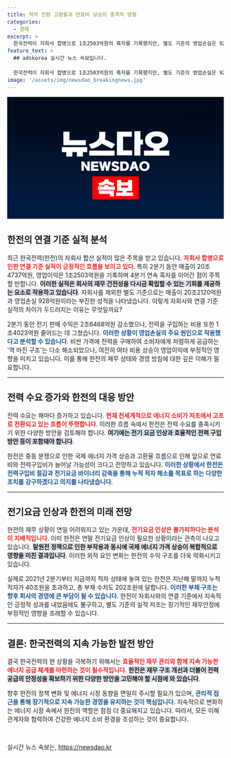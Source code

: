 ```yaml
---
title: 적자 전환 고환율과 연료비 상승의 충격적 영향
categories:
  - 경제
excerpt: >
  한국전력이 자회사 합병으로 1조2503억원의 흑자를 기록했지만, 별도 기준의 영업손실은 928억원에 달해 우려가 커지고 있습니다. 전기요금 인상이 불가피할 전망 속, 에너지 가격 상승과 누적 적자 40조원이 한전의 미래를 위협하고 있습니다.
feature_text: >
  ## adskorea 실시간 뉴스 속보입니다.

  한국전력이 자회사 합병으로 1조2503억원의 흑자를 기록했지만, 별도 기준의 영업손실은 928억원에 달해 우려가 커지고 있습니다. 전기요금 인상이 불가피할 전망 속, 에너지 가격 상승과 누적 적자 40조원이 한전의 미래를 위협하고 있습니다.
image: '/assets/img/newsdao_breakingnews.jpg'
---
```


<p><img src="/assets/img/newsdao_breakingnews.jpg" alt="adskorea 속보" /></p>

<h2 data-ke-size="size26">한전의 연결 기준 실적 분석</h2>

<p data-ke-size="size16">최근 한국전력(한전)의 자회사 합산 실적이 많은 주목을 받고 있습니다. <b><span style="color: #ee2323;">자회사 합병으로 인한 연결 기준 실적이 긍정적인 흐름을 보이고 있다</span></b>. 특히 2분기 동안 매출이 20조4737억원, 영업이익은 1조2503억원을 기록하며 4분기 연속 흑자를 이어간 점이 주목할 만합니다. <b><span style="background-color: #21538527;">이러한 실적은 회사의 재무 건전성을 다시금 확립할 수 있는 기회를 제공하는 요소로 작용하고 있습니다</span></b>. 자회사를 제외한 별도 기준으로는 매출이 20조2120억원과 영업손실 928억원이라는 부진한 성적을 나타냈습니다. 이렇게 자회사와 연결 기준 실적의 차이가 두드러지는 이유는 무엇일까요?</p>

<p data-ke-size="size16">2분기 동안 전기 판매 수익은 2조6468억원 감소했으나, 전력을 구입하는 비용 또한 1조4023억원 줄어드는 데 그쳤습니다. <b><span style="color: #1a5490;">이러한 상황이 영업손실의 주요 원인으로 작용했다고 분석할 수 있습니다</span></b>. 비싼 가격에 전력을 구매하여 소비자에게 저렴하게 공급하는 '역 마진 구조'는 다소 해소되었으나, 여전히 여타 비용 상승이 영업이익에 부정적인 영향을 미치고 있습니다. 이를 통해 한전의 재무 상태와 경영 방침에 대한 깊은 이해가 필요합니다.</p>

<hr>

<h2 data-ke-size="size26">전력 수요 증가와 한전의 대응 방안</h2>

<p data-ke-size="size16">전력 수요는 해마다 증가하고 있습니다. <b><span style="color: #ee2323;">현재 전세계적으로 에너지 소비가 저조에서 고조로 전환되고 있는 흐름이 뚜렷합니다</span></b>. 이러한 흐름 속에서 한전은 전력 수요를 충족시키기 위한 다양한 방안을 검토해야 합니다. <b><span style="background-color: #21538527;">여기에는 전기 요금 인상과 효율적인 전력 구입방안 등이 포함돼야 합니다</span></b>.</p>

<p data-ke-size="size16">한전은 중동 분쟁으로 인한 국제 에너지 가격 상승과 고환율 흐름으로 인해 앞으로 연료비와 전력구입비가 늘어날 가능성이 크다고 전망하고 있습니다. <b><span style="color: #1a5490;">이러한 상황에서 한전은 전력구입비 절감과 전기요금 바이너리 감축을 통해 누적 적자 해소를 목표로 하는 다양한 조치를 강구하겠다고 의지를 나타냈습니다</span></b>.</p>

<hr>

<h2 data-ke-size="size26">전기요금 인상과 한전의 미래 전망</h2>

<p data-ke-size="size16">한전의 재무 상황이 연일 어려워지고 있는 가운데, <b><span style="color: #ee2323;">전기요금 인상은 불가피하다는 분석이 지배적입니다</span></b>. 이미 한전은 연말 전기요금 인상이 필요한 상황이라는 관측이 나오고 있습니다. <b><span style="background-color: #21538527;">탈원전 정책으로 인한 부작용과 동시에 국제 에너지 가격 상승이 복합적으로 영향을 미친 결과입니다</span></b>. 이러한 외적 요인 변화는 한전의 수익 구조를 더욱 악화시키고 있습니다.</p>

<p data-ke-size="size16">실제로 2021년 2분기부터 지금까지 적자 상태에 놓여 있는 한전은 지난해 말까지 누적 적자가 40조원을 초과하고, 총 부채 수치도 202조원에 달합니다. <b><span style="color: #1a5490;">이러한 부채 구조는 향후 회사의 경영에 큰 부담이 될 수 있습니다</span></b>. 한전이 자회사와의 연결 기준에서 지속적인 긍정적 성과를 내었음에도 불구하고, 별도 기준의 실적 저조는 장기적인 재무안정에 부정적인 영향을 초래할 수 있습니다.</p>

<hr>

<h2 data-ke-size="size26">결론: 한국전력의 지속 가능한 발전 방안</h2>

<p data-ke-size="size16">결국 한국전력의 현 상황을 극복하기 위해서는 <b><span style="color: #ee2323;">효율적인 재무 관리와 함께 지속 가능한 에너지 공급 체계를 마련하는 것이 필수적입니다</span></b>. <b><span style="background-color: #21538527;">한전은 재무 구조 개선과 더불어 전력 공급의 안정성을 확보하기 위한 다양한 방안을 고민해야 할 시점에 와 있습니다</span></b>.</p>

<p data-ke-size="size16">향후 한전의 정책 변화 및 에너지 시장 동향을 면밀히 주시할 필요가 있으며, <b><span style="color: #1a5490;">관리적 접근을 통해 장기적으로 지속 가능한 경영을 유지하는 것이 핵심입니다</span></b>. 지속적으로 변화하는 에너지 시장 속에서 한전의 역할은 점점 더 중요해지고 있습니다. 따라서, 모든 이해관계자와 협력하여 건강한 에너지 소비 환경을 조성하는 것이 중요합니다.</p>

<p data-ke-size="size16">&nbsp;</p>
실시간 뉴스 속보는, <a href="https://newsdao.kr" rel="dofollow">https://newsdao.kr</a>


